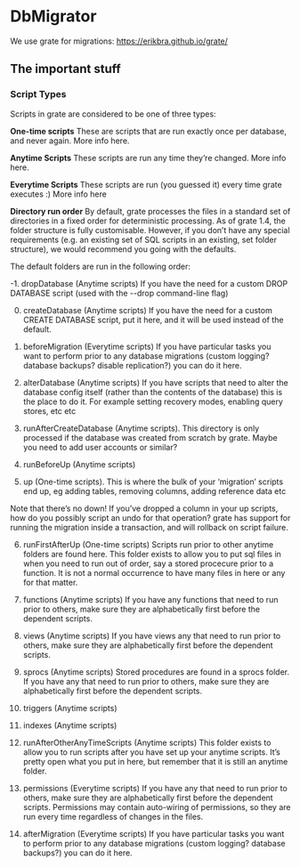 # DbMigrator

We use grate for migrations: https://erikbra.github.io/grate/

## The important stuff

### Script Types
Scripts in grate are considered to be one of three types:

**One-time scripts** These are scripts that are run exactly once per database, and never again. More info here.

**Anytime Scripts** These scripts are run any time they’re changed. More info here.

**Everytime Scripts** These scripts are run (you guessed it) every time grate executes :) More info here

**Directory run order**
By default, grate processes the files in a standard set of directories in a fixed order for deterministic processing.
As of grate 1.4, the folder structure is fully customisable. However, if you don’t have any special requirements (e.g. an existing set of SQL scripts in an existing, set folder structure), we would recommend you going with the defaults.

The default folders are run in the following order:

-1. dropDatabase (Anytime scripts)
If you have the need for a custom DROP DATABASE script (used with the --drop command-line flag)

0. createDatabase (Anytime scripts)
If you have the need for a custom CREATE DATABASE script, put it here, and it will be used instead of the default.

1. beforeMigration (Everytime scripts)
If you have particular tasks you want to perform prior to any database migrations (custom logging? database backups? disable replication?) you can do it here.

2. alterDatabase (Anytime scripts)
If you have scripts that need to alter the database config itself (rather than the contents of the database) this is the place to do it. For example setting recovery modes, enabling query stores, etc etc

3. runAfterCreateDatabase (Anytime scripts).
This directory is only processed if the database was created from scratch by grate. Maybe you need to add user accounts or similar?

4. runBeforeUp (Anytime scripts)
5. up (One-time scripts).
This is where the bulk of your ‘migration’ scripts end up, eg adding tables, removing columns, adding reference data etc

Note that there’s no down! If you’ve dropped a column in your up scripts, how do you possibly script an undo for that operation? grate has support for running the migration inside a transaction, and will rollback on script failure.

6. runFirstAfterUp (One-time scripts)
Scripts run prior to other anytime folders are found here. This folder exists to allow you to put sql files in when you need to run out of order, say a stored procecure prior to a function. It is not a normal occurrence to have many files in here or any for that matter.

7. functions (Anytime scripts)
If you have any functions that need to run prior to others, make sure they are alphabetically first before the dependent scripts.

8. views (Anytime scripts)
If you have views any that need to run prior to others, make sure they are alphabetically first before the dependent scripts.

9. sprocs (Anytime scripts)
Stored procedures are found in a sprocs folder. If you have any that need to run prior to others, make sure they are alphabetically first before the dependent scripts.

10. triggers (Anytime scripts)
11. indexes (Anytime scripts)
12. runAfterOtherAnyTimeScripts (Anytime scripts)
This folder exists to allow you to run scripts after you have set up your anytime scripts. It’s pretty open what you put in here, but remember that it is still an anytime folder.

13. permissions (Everytime scripts)
If you have any that need to run prior to others, make sure they are alphabetically first before the dependent scripts. Permissions may contain auto-wiring of permissions, so they are run every time regardless of changes in the files.

14. afterMigration (Everytime scripts)
If you have particular tasks you want to perform prior to any database migrations (custom logging? database backups?) you can do it here.